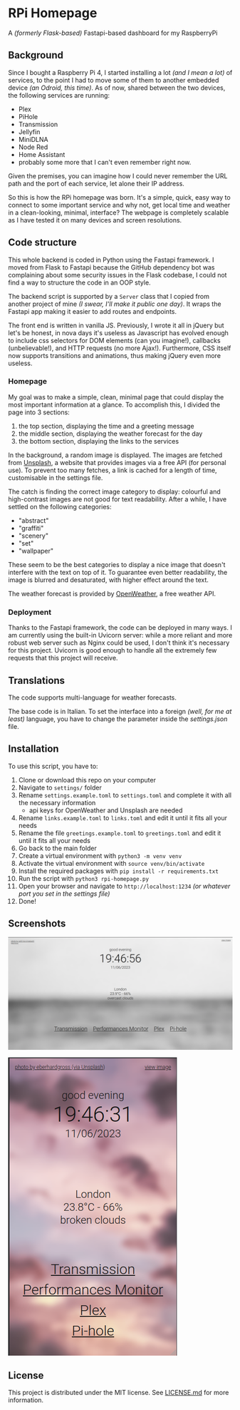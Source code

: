 # RPi Homepage

A *(formerly Flask-based)* Fastapi-based dashboard for my RaspberryPi

## Background

Since I bought a Raspberry Pi 4, I started installing a lot *(and I mean a lot)* of services, to the point I had to move some of them to another embedded device *(an Odroid, this time)*.
As of now, shared between the two devices, the following services are running:

- Plex
- PiHole
- Transmission
- Jellyfin
- MiniDLNA
- Node Red
- Home Assistant
- probably some more that I can't even remember right now.

Given the premises, you can imagine how I could never remember the URL path and the port of each service, let alone their IP address.

So this is how the RPi homepage was born. It's a simple, quick, easy way to connect to some important service and why not, get local time and weather in a clean-looking, minimal, interface?
The webpage is completely scalable as I have tested it on many devices and screen resolutions.

## Code structure

This whole backend is coded in Python using the Fastapi framework.
I moved from Flask to Fastapi because the GitHub dependency bot was complaining about some security issues in the Flask codebase, I could not find a way to structure the code in an OOP style.

The backend script is supported by a `Server` class that I copied from another project of mine *(I swear, I'll make it public one day)*.
It wraps the Fastapi app making it easier to add routes and endpoints.

The front end is written in vanilla JS.
Previously, I wrote it all in jQuery but let's be honest, in nova days it's useless as Javascript has evolved enough to include css selectors for DOM elements (can you imagine!), callbacks (unbelievable!), and HTTP requests (no more Ajax!).
Furthermore, CSS itself now supports transitions and animations, thus making jQuery even more useless.

### Homepage

My goal was to make a simple, clean, minimal page that could display the most important information at a glance.
To accomplish this, I divided the page into 3 sections:

1. the top section, displaying the time and a greeting message
2. the middle section, displaying the weather forecast for the day
3. the bottom section, displaying the links to the services

In the background, a random image is displayed.
The images are fetched from [Unsplash](https://unsplash.com/), a website that provides images via a free API (for personal use).
To prevent too many fetches, a link is cached for a length of time, customisable in the settings file.

The catch is finding the correct image category to display: colourful and high-contrast images are not good for text readability.
After a while, I have settled on the following categories:

- "abstract"
- "graffiti"
- "scenery"
- "set"
- "wallpaper"

These seem to be the best categories to display a nice image that doesn't interfere with the text on top of it.
To guarantee even better readability, the image is blurred and desaturated, with higher effect around the text.

The weather forecast is provided by [OpenWeather](https://openweathermap.org/), a free weather API.

### Deployment

Thanks to the Fastapi framework, the code can be deployed in many ways.
I am currently using the built-in Uvicorn server: while a more reliant and more robust web server such as Nginx could be used, I don't think it's necessary for this project.
Uvicorn is good enough to handle all the extremely few requests that this project will receive.

## Translations

The code supports multi-language for weather forecasts.

The base code is in Italian. To set the interface into a foreign *(well, for me at least)* language, you have to change the parameter inside the *settings.json* file.

## Installation

To use this script, you have to:

1. Clone or download this repo on your computer
1. Navigate to `settings/` folder
1. Rename `settings.example.toml` to `settings.toml` and complete it with all the necessary information
   - api keys for OpenWeather and Unsplash are needed
1. Rename `links.example.toml` to `links.toml` and edit it until it fits all your needs
1. Rename the file `greetings.example.toml` to `greetings.toml` and edit it until it fits all your needs
1. Go back to the main folder
1. Create a virtual environment with `python3 -m venv venv`
1. Activate the virtual environment with `source venv/bin/activate`
1. Install the required packages with `pip install -r requirements.txt`
1. Run the script with `python3 rpi-homepage.py`
1. Open your browser and navigate to `http://localhost:1234` *(or whatever port you set in the settings file)*
1. Done!

## Screenshots

![screenshot-1](screenshots/screenshot-1.png)

![screenshot-2](screenshots/screenshot-2.png)

## License

This project is distributed under the MIT license. See [LICENSE.md](LICENSE.md) for more information.
